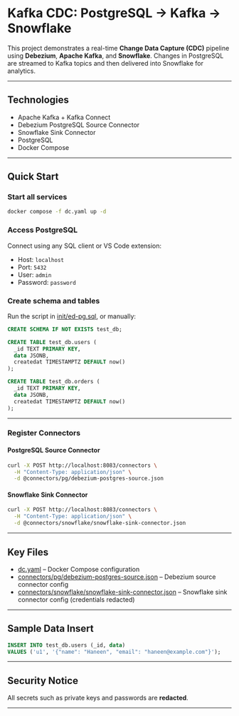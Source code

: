 # Kafka CDC: PostgreSQL → Kafka → Snowflake

This project demonstrates a real-time **Change Data Capture (CDC)** pipeline using **Debezium**, **Apache Kafka**, and **Snowflake**. Changes in PostgreSQL are streamed to Kafka topics and then delivered into Snowflake for analytics.

---

## Technologies

* Apache Kafka + Kafka Connect
* Debezium PostgreSQL Source Connector
* Snowflake Sink Connector
* PostgreSQL
* Docker Compose

---

## Quick Start

### Start all services

```bash
docker compose -f dc.yaml up -d
```

### Access PostgreSQL

Connect using any SQL client or VS Code extension:

* Host: `localhost`
* Port: `5432`
* User: `admin`
* Password: `password`

### Create schema and tables

Run the script in [init/ed-pg.sql](./init/ed-pg.sql), or manually:

```sql
CREATE SCHEMA IF NOT EXISTS test_db;

CREATE TABLE test_db.users (
  _id TEXT PRIMARY KEY,
  data JSONB,
  createdat TIMESTAMPTZ DEFAULT now()
);

CREATE TABLE test_db.orders (
  _id TEXT PRIMARY KEY,
  data JSONB,
  createdat TIMESTAMPTZ DEFAULT now()
);
```

---

### Register Connectors

#### PostgreSQL Source Connector

```bash
curl -X POST http://localhost:8083/connectors \
  -H "Content-Type: application/json" \
  -d @connectors/pg/debezium-postgres-source.json
```

#### Snowflake Sink Connector

```bash
curl -X POST http://localhost:8083/connectors \
  -H "Content-Type: application/json" \
  -d @connectors/snowflake/snowflake-sink-connector.json
```

---

## Key Files

* [dc.yaml](./dc.yaml) – Docker Compose configuration
* [connectors/pg/debezium-postgres-source.json](./connectors/pg/debezium-postgres-source.json) – Debezium source connector config
* [connectors/snowflake/snowflake-sink-connector.json](./connectors/snowflake/snowflake-sink-connector.json) – Snowflake sink connector config (credentials redacted)

---

## Sample Data Insert

```sql
INSERT INTO test_db.users (_id, data)
VALUES ('u1', '{"name": "Haneen", "email": "haneen@example.com"}');
```

---

## Security Notice

All secrets such as private keys and passwords are **redacted**.

---


